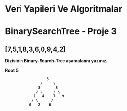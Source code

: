 # <strong> Veri Yapileri Ve Algoritmalar 

# BinarySearchTree - Proje 3

## <bold>[7,5,1,8,3,6,0,9,4,2]<bold>

**Dizisinin Binary-Search-Tree aşamalarını yazınız.**


Root 5

                       5
                    /     \
                   3       8
                  / \     / \
                 1   4    7   9
                / \      /
               0   2    6
                 

